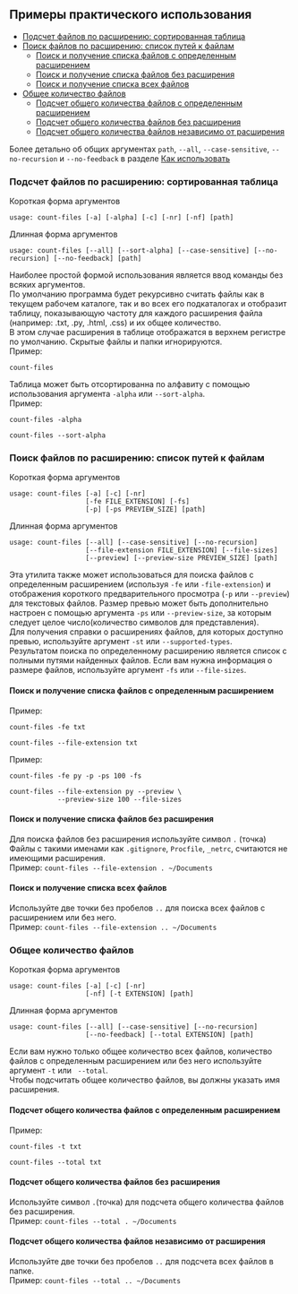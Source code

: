 ## Примеры практического использования

- [Подсчет файлов по расширению: сортированная таблица](#Подсчет-файлов-по-расширению-сортированная-таблица)
- [Поиск файлов по расширению: список путей к файлам](#Поиск-файлов-по-расширению-список-путей-к-файлам)
   - [Поиск и получение списка файлов с определенным расширением](#Поиск-и-получение-списка-файлов-с-определенным-расширением)
   - [Поиск и получение списка файлов без расширения](#Поиск-и-получение-списка-файлов-без-расширения)
   - [Поиск и получение списка всех файлов](#Поиск-и-получение-списка-всех-файлов)
- [Общее количество файлов](#Общее-количество-файлов)
   - [Подсчет общего количества файлов с определенным расширением](#Подсчет-общего-количества-файлов-с-определенным-расширением)
   - [Подсчет общего количества файлов без расширения](#Подсчет-общего-количества-файлов-без-расширения)
   - [Подсчет общего количества файлов независимо от расширения](#Подсчет-общего-количества-файлов-независимо-от-расширения)

Более детально об общих аргументах 
`path`, `--all`, `--case-sensitive`, `--no-recursion` и `--no-feedback` 
в разделе [Как использовать](https://github.com/victordomingos/Count-files/tree/master/docs/documentation_ru/howtouse.md)

### Подсчет файлов по расширению: сортированная таблица

Короткая форма аргументов  
```
usage: count-files [-a] [-alpha] [-c] [-nr] [-nf] [path]
```
Длинная форма аргументов  
```
usage: count-files [--all] [--sort-alpha] [--case-sensitive] [--no-recursion] [--no-feedback] [path]
```

Наиболее простой формой использования 
является ввод команды без всяких аргументов.  
По умолчанию программа будет рекурсивно считать файлы 
как в текущем рабочем каталоге, так и во всех его подкаталогах и 
отобразит таблицу, показывающую частоту для каждого расширения файла
(например: .txt, .py, .html, .css) и их общее количество.  
В этом случае расширения в таблице 
отображатся в верхнем регистре по умолчанию. 
Скрытые файлы и папки игнорируются.  
Пример:

```
count-files
```

Таблица может быть отсортированна по алфавиту 
с помощью использования аргумента ``-alpha`` или ``--sort-alpha``.  
Пример:

```
count-files -alpha
```
```
count-files --sort-alpha
```

### Поиск файлов по расширению: список путей к файлам

Короткая форма аргументов  
```
usage: count-files [-a] [-c] [-nr]
                   [-fe FILE_EXTENSION] [-fs]
                   [-p] [-ps PREVIEW_SIZE] [path]
```

Длинная форма аргументов  
```
usage: count-files [--all] [--case-sensitive] [--no-recursion]
                   [--file-extension FILE_EXTENSION] [--file-sizes]
                   [--preview] [--preview-size PREVIEW_SIZE] [path]
```

Эта утилита также может использоваться 
для поиска файлов с определенным расширением 
(используя `-fe` или `-file-extension`) и 
отображения короткого предварительного просмотра 
(`-p` или `--preview`) для текстовых файлов. 
Размер превью может быть дополнительно настроен 
с помощью аргумента `-ps` или `--preview-size`, 
за которым следует целое число(количество символов для представления).  
Для получения справки о расширениях файлов, 
для которых доступно превью, 
используйте аргумент `-st` или `--supported-types`.  
Результатом поиска по определенному расширению 
является список с полными путями найденных файлов. 
Если вам нужна информация о размере файлов, 
используйте аргумент `-fs` или `--file-sizes`.

#### Поиск и получение списка файлов с определенным расширением

Пример:

```
count-files -fe txt
```
```
count-files --file-extension txt
```

Пример:

```
count-files -fe py -p -ps 100 -fs
```
```
count-files --file-extension py --preview \
            --preview-size 100 --file-sizes
```

#### Поиск и получение списка файлов без расширения

Для поиска файлов без расширения используйте символ `.` (точка)  
Файлы с такими именами как `.gitignore`, `Procfile`, `_netrc`, 
считаются не имеющими расширения.  
Пример: `count-files --file-extension . ~/Documents`

#### Поиск и получение списка всех файлов

Используйте две точки без пробелов `..` 
для поиска всех файлов с расширением или без него.  
Пример: `count-files --file-extension .. ~/Documents`

### Общее количество файлов

Короткая форма аргументов  
```
usage: count-files [-a] [-c] [-nr]
                   [-nf] [-t EXTENSION] [path]
```
Длинная форма аргументов  
```
usage: count-files [--all] [--case-sensitive] [--no-recursion]
                   [--no-feedback] [--total EXTENSION] [path]
```

Если вам нужно только общее количество всех файлов, 
количество файлов с определенным расширением или без него 
используйте аргумент `-t` или ` --total`.  
Чтобы подсчитать общее количество файлов, вы должны указать имя расширения.

#### Подсчет общего количества файлов с определенным расширением

Пример:

```
count-files -t txt
```
```
count-files --total txt
```

#### Подсчет общего количества файлов без расширения

Используйте символ `.`(точка) 
для подсчета общего количества файлов без расширения.  
Пример: `count-files --total . ~/Documents`

#### Подсчет общего количества файлов независимо от расширения

Используйте две точки без пробелов `..` 
для подсчета всех файлов в папке.  
Пример: `count-files --total .. ~/Documents`
